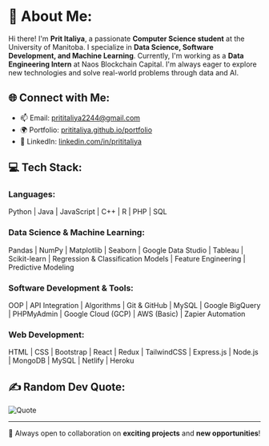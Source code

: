 # 💫 About Me:
Hi there! I'm **Prit Italiya**, a passionate **Computer Science student** at the University of Manitoba. I specialize in **Data Science, Software Development, and Machine Learning**. Currently, I'm working as a **Data Engineering Intern** at Naos Blockchain Capital. I'm always eager to explore new technologies and solve real-world problems through data and AI.

## 🌐 Connect with Me:
- 📫 Email: [prititaliya2244@gmail.com](mailto:prititaliya2244@gmail.com)
- 🌍 Portfolio: [prititaliya.github.io/portfolio](https://prititaliya.github.io/portfolio/)
- 🔗 LinkedIn: [linkedin.com/in/prititaliya](https://linkedin.com/in/prititaliya)

## 💻 Tech Stack:
### **Languages:**  
Python | Java | JavaScript | C++ | R | PHP | SQL

### **Data Science & Machine Learning:**  
Pandas | NumPy | Matplotlib | Seaborn | Google Data Studio | Tableau | Scikit-learn | Regression & Classification Models | Feature Engineering | Predictive Modeling

### **Software Development & Tools:**  
OOP | API Integration | Algorithms | Git & GitHub | MySQL | Google BigQuery | PHPMyAdmin | Google Cloud (GCP) | AWS (Basic) | Zapier Automation

### **Web Development:**  
HTML | CSS | Bootstrap | React | Redux | TailwindCSS | Express.js | Node.js | MongoDB | MySQL | Netlify | Heroku

## ✍️ Random Dev Quote:
![Quote](https://quotes-github-readme.vercel.app/api?type=horizontal)

---
🚀 Always open to collaboration on **exciting projects** and **new opportunities**!
